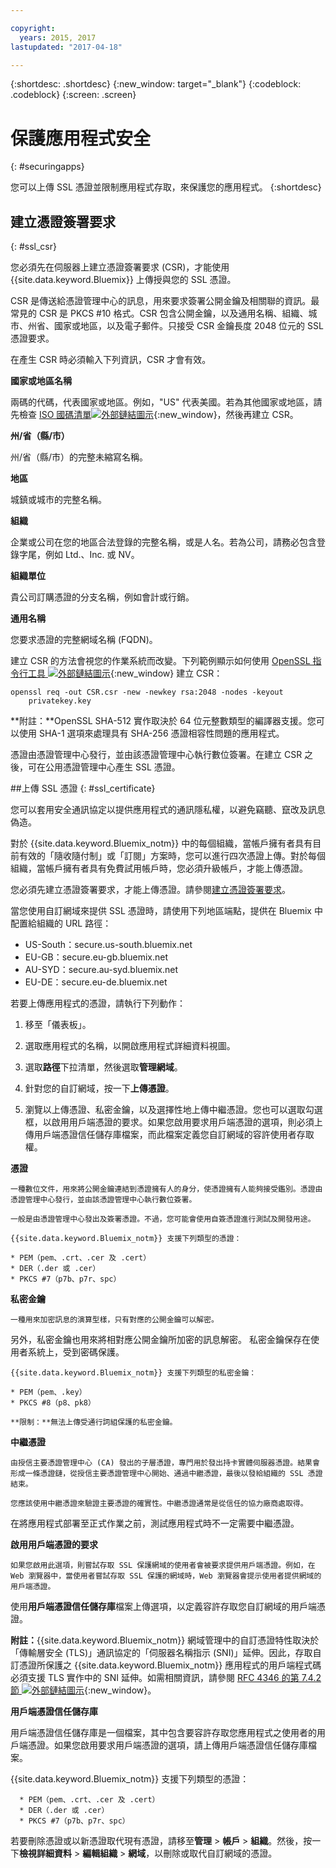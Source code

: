 ```yaml
---

copyright:
  years: 2015, 2017
lastupdated: "2017-04-18"

---
```



{:shortdesc: .shortdesc}
{:new_window: target="_blank"}
{:codeblock: .codeblock}
{:screen: .screen}

# 保護應用程式安全
{: #securingapps}


您可以上傳 SSL 憑證並限制應用程式存取，來保護您的應用程式。
{:shortdesc}

## 建立憑證簽署要求
{: #ssl_csr}

您必須先在伺服器上建立憑證簽署要求 (CSR)，才能使用 {{site.data.keyword.Bluemix}} 上傳授與您的 SSL 憑證。

CSR 是傳送給憑證管理中心的訊息，用來要求簽署公開金鑰及相關聯的資訊。最常見的 CSR 是 PKCS #10 格式。CSR
包含公開金鑰，以及通用名稱、組織、城市、州省、國家或地區，以及電子郵件。只接受 CSR 金鑰長度 2048 位元的 SSL 憑證要求。

在產生 CSR 時必須輸入下列資訊，CSR 才會有效。

**國家或地區名稱**

  兩碼的代碼，代表國家或地區。例如，"US" 代表美國。若為其他國家或地區，請先檢查 [ISO 國碼清單![外部鏈結圖示](../icons/launch-glyph.svg)](https://www.iso.org/obp/ui/#search){:new_window}，然後再建立 CSR。

**州/省（縣/市）**

  州/省（縣/市）的完整未縮寫名稱。

**地區**

  城鎮或城市的完整名稱。

**組織**

  企業或公司在您的地區合法登錄的完整名稱，或是人名。若為公司，請務必包含登錄字尾，例如 Ltd.、Inc. 或 NV。

**組織單位**

  貴公司訂購憑證的分支名稱，例如會計或行銷。

**通用名稱**

  您要求憑證的完整網域名稱 (FQDN)。

建立 CSR 的方法會視您的作業系統而改變。下列範例顯示如何使用 [OpenSSL 指令行工具 ![外部鏈結圖示](../icons/launch-glyph.svg)](http://www.openssl.org/){:new_window} 建立 CSR：

```
openssl req -out CSR.csr -new -newkey rsa:2048 -nodes -keyout
    privatekey.key
```

**附註：**OpenSSL SHA-512 實作取決於 64 位元整數類型的編譯器支援。您可以使用
SHA-1 選項來處理具有 SHA-256 憑證相容性問題的應用程式。

憑證由憑證管理中心發行，並由該憑證管理中心執行數位簽署。在建立 CSR 之後，可在公用憑證管理中心產生 SSL 憑證。

##上傳 SSL 憑證
{: #ssl_certificate}

您可以套用安全通訊協定以提供應用程式的通訊隱私權，以避免竊聽、竄改及訊息偽造。

對於 {{site.data.keyword.Bluemix_notm}} 中的每個組織，當帳戶擁有者具有目前有效的「隨收隨付制」或「訂閱」方案時，您可以進行四次憑證上傳。對於每個組織，當帳戶擁有者具有免費試用帳戶時，您必須升級帳戶，才能上傳憑證。

您必須先建立憑證簽署要求，才能上傳憑證。請參閱[建立憑證簽署要求](#ssl_csr)。

當您使用自訂網域來提供 SSL 憑證時，請使用下列地區端點，提供在 Bluemix 中配置給組織的 URL 路徑：

  * US-South：secure.us-south.bluemix.net
  * EU-GB：secure.eu-gb.bluemix.net
  * AU-SYD：secure.au-syd.bluemix.net
  * EU-DE：secure.eu-de.bluemix.net


若要上傳應用程式的憑證，請執行下列動作：

1. 移至「儀表板」。

2. 選取應用程式的名稱，以開啟應用程式詳細資料視圖。

3. 選取**路徑**下拉清單，然後選取**管理網域**。

3. 針對您的自訂網域，按一下**上傳憑證**。

4. 瀏覽以上傳憑證、私密金鑰，以及選擇性地上傳中繼憑證。您也可以選取勾選框，以啟用用戶端憑證的要求。如果您啟用要求用戶端憑證的選項，則必須上傳用戶端憑證信任儲存庫檔案，而此檔案定義您自訂網域的容許使用者存取權。

  **憑證**

    一種數位文件，用來將公開金鑰連結到憑證擁有人的身分，使憑證擁有人能夠接受鑑別。憑證由憑證管理中心發行，並由該憑證管理中心執行數位簽署。

    一般是由憑證管理中心發出及簽署憑證。不過，您可能會使用自簽憑證進行測試及開發用途。

    {{site.data.keyword.Bluemix_notm}} 支援下列類型的憑證：

	* PEM（pem、.crt、.cer 及 .cert）
	* DER（.der 或 .cer）
	* PKCS #7（p7b、p7r、spc）

  **私密金鑰**

    一種用來加密訊息的演算型樣，只有對應的公開金鑰可以解密。
另外，私密金鑰也用來將相對應公開金鑰所加密的訊息解密。
私密金鑰保存在使用者系統上，受到密碼保護。

    {{site.data.keyword.Bluemix_notm}} 支援下列類型的私密金鑰：

    * PEM（pem、.key）
    * PKCS #8（p8、pk8）

    **限制：**無法上傳受通行詞組保護的私密金鑰。

  **中繼憑證**

    由授信主要憑證管理中心 (CA) 發出的子層憑證，專門用於發出持卡實體伺服器憑證。結果會形成一條憑證鏈，從授信主要憑證管理中心開始、通過中繼憑證，最後以發給組織的 SSL 憑證結束。

    您應該使用中繼憑證來驗證主要憑證的確實性。中繼憑證通常是從信任的協力廠商處取得。
在將應用程式部署至正式作業之前，測試應用程式時不一定需要中繼憑證。


  **啟用用戶端憑證的要求**

    如果您啟用此選項，則嘗試存取 SSL 保護網域的使用者會被要求提供用戶端憑證。例如，在 Web 瀏覽器中，當使用者嘗試存取 SSL 保護的網域時，Web 瀏覽器會提示使用者提供網域的用戶端憑證。
使用**用戶端憑證信任儲存庫**檔案上傳選項，以定義容許存取您自訂網域的用戶端憑證。

  **附註：**{{site.data.keyword.Bluemix_notm}} 網域管理中的自訂憑證特性取決於「傳輸層安全 (TLS)」通訊協定的「伺服器名稱指示 (SNI)」延伸。因此，存取自訂憑證所保護之 {{site.data.keyword.Bluemix_notm}} 應用程式的用戶端程式碼必須支援 TLS 實作中的 SNI 延伸。如需相關資訊，請參閱 [RFC 4346 的第 7.4.2 節 ![外部鏈結圖示](../icons/launch-glyph.svg)](http://tools.ietf.org/html/rfc4346#section-7.4.2){:new_window}。

  **用戶端憑證信任儲存庫**

  用戶端憑證信任儲存庫是一個檔案，其中包含要容許存取您應用程式之使用者的用戶端憑證。如果您啟用要求用戶端憑證的選項，請上傳用戶端憑證信任儲存庫檔案。

   {{site.data.keyword.Bluemix_notm}} 支援下列類型的憑證：

      * PEM（pem、.crt、.cer 及 .cert）
	  * DER（.der 或 .cer）
      * PKCS #7（p7b、p7r、spc）

若要刪除憑證或以新憑證取代現有憑證，請移至**管理** > **帳戶** > **組織**。然後，按一下**檢視詳細資料** > **編輯組織** > **網域**，以刪除或取代自訂網域的憑證。

